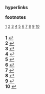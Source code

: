 

**hyperlinks**

<a href="" target="_blank"></a>
<a href="" target="_blank"></a>
<a href="" target="_blank"></a>
<a href="" target="_blank"></a>
<a href="" target="_blank"></a>
<a href="" target="_blank"></a>


**footnotes**

<sup id="a1">[1](#f1)</sup> 
<sup id="a2">[2](#f2)</sup> 
<sup id="a3">[3](#f3)</sup> 
<sup id="a4">[4](#f4)</sup> 
<sup id="a5">[5](#f5)</sup> 
<sup id="a6">[6](#f6)</sup> 
<sup id="a7">[7](#f7)</sup> 
<sup id="a8">[8](#f8)</sup> 
<sup id="a9">[9](#f9)</sup> 
<sup id="a10">[10](#f10)</sup> 

<b id="f1">1</b>  [↩](#a1) <br>
<b id="f2">2</b>  [↩](#a2) <br>
<b id="f3">3</b>  [↩](#a3) <br>
<b id="f4">4</b>  [↩](#a4) <br>
<b id="f5">5</b>  [↩](#a5) <br>
<b id="f6">6</b>  [↩](#a6) <br>
<b id="f7">7</b>  [↩](#a7) <br>
<b id="f8">8</b>  [↩](#a8) <br>
<b id="f9">9</b>  [↩](#a9) <br>
<b id="f10">10</b>  [↩](#a10) <br>
